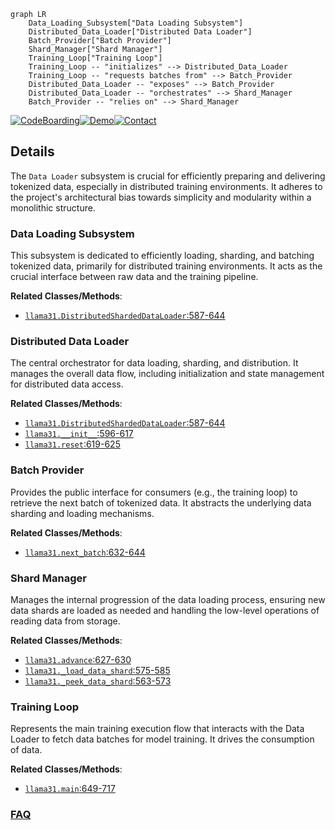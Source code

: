 ```mermaid
graph LR
    Data_Loading_Subsystem["Data Loading Subsystem"]
    Distributed_Data_Loader["Distributed Data Loader"]
    Batch_Provider["Batch Provider"]
    Shard_Manager["Shard Manager"]
    Training_Loop["Training Loop"]
    Training_Loop -- "initializes" --> Distributed_Data_Loader
    Training_Loop -- "requests batches from" --> Batch_Provider
    Distributed_Data_Loader -- "exposes" --> Batch_Provider
    Distributed_Data_Loader -- "orchestrates" --> Shard_Manager
    Batch_Provider -- "relies on" --> Shard_Manager
```

[![CodeBoarding](https://img.shields.io/badge/Generated%20by-CodeBoarding-9cf?style=flat-square)](https://github.com/CodeBoarding/GeneratedOnBoardings)[![Demo](https://img.shields.io/badge/Try%20our-Demo-blue?style=flat-square)](https://www.codeboarding.org/demo)[![Contact](https://img.shields.io/badge/Contact%20us%20-%20contact@codeboarding.org-lightgrey?style=flat-square)](mailto:contact@codeboarding.org)

## Details

The `Data Loader` subsystem is crucial for efficiently preparing and delivering tokenized data, especially in distributed training environments. It adheres to the project's architectural bias towards simplicity and modularity within a monolithic structure.

### Data Loading Subsystem
This subsystem is dedicated to efficiently loading, sharding, and batching tokenized data, primarily for distributed training environments. It acts as the crucial interface between raw data and the training pipeline.


**Related Classes/Methods**:

- <a href="https://github.com/karpathy/nano-llama31/blob/master/llama31.py#L587-L644" target="_blank" rel="noopener noreferrer">`llama31.DistributedShardedDataLoader`:587-644</a>


### Distributed Data Loader
The central orchestrator for data loading, sharding, and distribution. It manages the overall data flow, including initialization and state management for distributed data access.


**Related Classes/Methods**:

- <a href="https://github.com/karpathy/nano-llama31/blob/master/llama31.py#L587-L644" target="_blank" rel="noopener noreferrer">`llama31.DistributedShardedDataLoader`:587-644</a>
- <a href="https://github.com/karpathy/nano-llama31/blob/master/llama31.py#L596-L617" target="_blank" rel="noopener noreferrer">`llama31.__init__`:596-617</a>
- <a href="https://github.com/karpathy/nano-llama31/blob/master/llama31.py#L619-L625" target="_blank" rel="noopener noreferrer">`llama31.reset`:619-625</a>


### Batch Provider
Provides the public interface for consumers (e.g., the training loop) to retrieve the next batch of tokenized data. It abstracts the underlying data sharding and loading mechanisms.


**Related Classes/Methods**:

- <a href="https://github.com/karpathy/nano-llama31/blob/master/llama31.py#L632-L644" target="_blank" rel="noopener noreferrer">`llama31.next_batch`:632-644</a>


### Shard Manager
Manages the internal progression of the data loading process, ensuring new data shards are loaded as needed and handling the low-level operations of reading data from storage.


**Related Classes/Methods**:

- <a href="https://github.com/karpathy/nano-llama31/blob/master/llama31.py#L627-L630" target="_blank" rel="noopener noreferrer">`llama31.advance`:627-630</a>
- <a href="https://github.com/karpathy/nano-llama31/blob/master/llama31.py#L575-L585" target="_blank" rel="noopener noreferrer">`llama31._load_data_shard`:575-585</a>
- <a href="https://github.com/karpathy/nano-llama31/blob/master/llama31.py#L563-L573" target="_blank" rel="noopener noreferrer">`llama31._peek_data_shard`:563-573</a>


### Training Loop
Represents the main training execution flow that interacts with the Data Loader to fetch data batches for model training. It drives the consumption of data.


**Related Classes/Methods**:

- <a href="https://github.com/karpathy/nano-llama31/blob/master/llama31.py#L649-L717" target="_blank" rel="noopener noreferrer">`llama31.main`:649-717</a>




### [FAQ](https://github.com/CodeBoarding/GeneratedOnBoardings/tree/main?tab=readme-ov-file#faq)